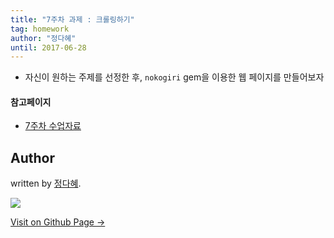 ```yaml
---
title: "7주차 과제 : 크롤링하기"
tag: homework
author: "정다혜"
until: 2017-06-28
---
```

- 자신이 원하는 주제를 선정한 후, `nokogiri` gem을 이용한 웹 페이지를 만들어보자

#### 참고페이지
- [7주차 수업자료](http://konkuk.likelion.org/material-w7-mon)

## Author

written by [정다혜](https://dh00023.github.io).

![](https://avatars.githubusercontent.com/dh00023?v=2&s=100)

<a href="https://dh00023.github.io" target="_blank" class="btn btn-black"><i class="fa fa-github fa-lg"></i> Visit on Github Page &rarr;</a>